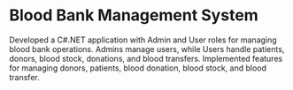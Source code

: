# Blood Bank Management System
Developed a C#.NET application with Admin and User roles for managing blood bank operations. Admins manage users, while Users handle patients, donors, blood stock, donations, and blood transfers. Implemented features for managing donors, patients, blood donation, blood stock, and blood transfer.
